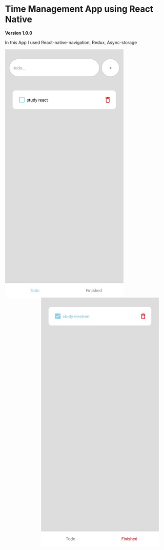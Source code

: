 # Time Management App using React Native

**Version 1.0.0**

<p>
  In this App I used React-native-navigation, Redux, Async-storage
</p>

<img align="left" src="./Todo.jpg" />

<img align="right" src="./Finished.jpg" />
